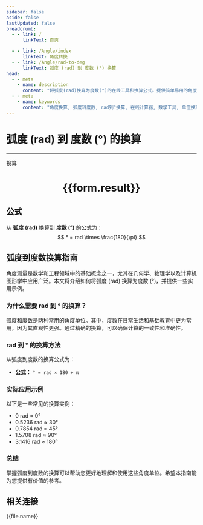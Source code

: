 ```yaml
---
sidebar: false
aside: false
lastUpdated: false
breadcrumb:
  - - link: /
      linkText: 首页

  - - link: /Angle/index
      linkText: 角度转换
  - - link: /Angle/rad-to-deg
      linkText: 弧度 (rad) 到 度数 (°) 换算
head:
  - - meta
    - name: description
      content: "将弧度(rad)换算为度数(°)的在线工具和换算公式。提供简单易用的角度单位换算计算器。"
  - - meta
    - name: keywords
      content: "角度换算, 弧度转度数, rad到°换算, 在线计算器, 数学工具, 单位换算"
---
```

# 弧度 (rad) 到 度数 (°) 的换算
---
<script setup>
import { onMounted, reactive, inject, ref } from 'vue'
import { NButton, NForm, NFormItem, NInput, NInputNumber, NSelect, NCard, useMessage,NGrid ,NGi } from 'naive-ui'
import { defineClientComponent } from 'vitepress'
import { Angle } from '../../files';
const convert = inject('convert')

const form = reactive({
  number: null,
  result: '',
})

const convertHandler = () => {
  if (form.number !== null && !isNaN(form.number)) {
    const convertedValue = parseFloat(form.number) * 180 / Math.PI
    form.result = `${form.number}rad = ${convertedValue.toFixed(4)}°`
  } else {
    form.result = '请输入有效的数值。'
  }
}
</script>

<n-form size="large" :model="form">
  <n-form-item label="弧度 (rad)">
    <n-input-number v-model:value="form.number" placeholder="输入弧度" style="width: 100%" />
  </n-form-item>
  <n-form-item>
    <n-button type="primary" @click="convertHandler" block>换算</n-button>
  </n-form-item>
</n-form>

<n-card  embedded :bordered="false" hoverable>
  <div  style="text-align:center">
    <h1>{{form.result}}</h1>
  </div>
</n-card>

## 公式

从 **弧度 (rad)** 换算到 **度数 (°)** 的公式为：
$$ ° = rad \times \frac{180}{\pi} $$

## 弧度到度数换算指南

角度测量是数学和工程领域中的基础概念之一，尤其在几何学、物理学以及计算机图形学中应用广泛。本文将介绍如何将弧度 (rad) 换算为度数 (°)，并提供一些实用示例。

### 为什么需要 rad 到 ° 的换算？

弧度和度数是两种常用的角度单位。其中，度数在日常生活和基础教育中更为常用，因为其直观性更强。通过精确的换算，可以确保计算的一致性和准确性。

### rad 到 ° 的换算方法

从弧度到度数的换算公式为：

- **公式：** `° = rad × 180 ÷ π`

### 实际应用示例

以下是一些常见的换算实例：

- 0 rad = 0°
- 0.5236 rad ≈ 30°
- 0.7854 rad ≈ 45°
- 1.5708 rad ≈ 90°
- 3.1416 rad ≈ 180°

### 总结

掌握弧度到度数的换算可以帮助您更好地理解和使用这些角度单位。希望本指南能为您提供有价值的参考。

## 相关连接
<n-grid x-gap="12" :cols="3">
  <n-gi v-for="(file, index) in Angle" :key="index">
    <n-button
      text
      tag="a"
      :href="file.path"
      type="primary"
    >
      {{file.name}}
    </n-button>
  </n-gi>
</n-grid>